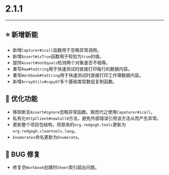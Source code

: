 # 2.1.1

---------------------

## ⭐ 新增新能

- 新增`Capturer#icall`函数用于忽略异常调用。
- 新增`Assert#isTrue`函数用于校验为`true`的值。
- 提供`Assert#notEquals`检测两个对象是否不相等。
- 重写`Row#toString`用于快速测试时直接打印每行的数据内容。
- 重写`Workbook#toString`用于快速测试时直接打印工作簿数据内容。
- 新增`ArrayUtils#copyOf`多个基础类型数组复制函数。

## 👻 优化功能

- 移除断言`Assert#ignore`忽略异常函数。取而代之使用`Capaturer#icall`。
- 私有化`HttpClient#newCall0`方法，避免外部错误引用该方法从而产生异常。
- 更新整个项目包结构，将原来的`org.redgogh.tools`更新为`org.redgogh.cleantools.lang`。
- `Enumerates`命名更新为`Enumerate`。

## 🐞 BUG 修复

- 修复空`Workbook`创建时`Sheet`索引超出问题。
